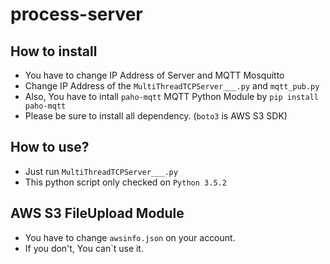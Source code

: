 # process-server
## How to install
 * You have to change IP Address of Server and MQTT Mosquitto
 * Change IP Address of the `MultiThreadTCPServer___.py` and `mqtt_pub.py`
 * Also, You have to intall `paho-mqtt` MQTT Python Module by `pip install paho-mqtt`
 * Please be sure to install all dependency. (`boto3` is AWS S3 SDK)
 
 ## How to use?
  * Just run `MultiThreadTCPServer___.py`
  * This python script only checked on `Python 3.5.2`
  
## AWS S3 FileUpload Module
  * You have to change `awsinfo.json` on your account.
  * If you don't, You can`t use it.
